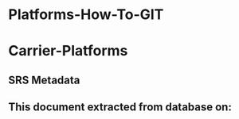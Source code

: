 # **Platforms-How-To-GIT**
# **Carrier-Platforms**
## SRS Metadata
 ## This document extracted from database on: <date>
   
